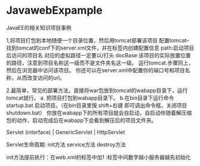 # JavawebExpample
JavaEE的相关知识项目事例

1,将项目打包到本地随便一个目录位置，然后用tomcat部署该项目
配置tomcat–找到tomcat的conf下的server.xml文件，并在标签内创建配置信息
path:启动项目后访问的项目名   对应的虚拟路径一定要以/打头
docBase:该项目的实际放置位置的路径，注意到项目名称这一级而不是文件夹名这一级。 
运行tomcat.步骤同上，然后在浏览器中访问该项目。 
你还可以在server.xml中配置你的端口号和项目名称，从而改变访问的url。

2.最简单，常见的部署方法，直接将war包放到tomcat的wabapp目录下，运行tomcat就行。
a. 把项目打包到wabapp目录下。
b.在bin目录下运行命令 startup.bat 启动项目。（在bin目录里按 shift+右键 即可调出命令框。关闭项目 shutdown.bat）
你放在wabapp下的所有项目就会自启动，自启动伴随着解压缩包的动作，启动完成后在wabapp下会看到解压后的项目文件夹。

Servlet (interface)
  |
GenericServlet
  |
HttpServlet

Servlet生命周期: init方法   service方法   destroy方法

init方法提前执行：在web.xml的<servlet>标签中加<load-on-startup>1</load-on-startup> :标签中间数字越小服务器越先初始化
